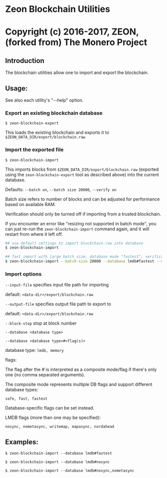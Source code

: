 # Zeon Blockchain Utilities

# Copyright (c) 2016-2017, ZEON, (forked from) The Monero Project

## Introduction

The blockchain utilities allow one to import and export the blockchain.

## Usage:

See also each utility's "--help" option.

### Export an existing blockchain database

`$ zeon-blockchain-export`

This loads the existing blockchain and exports it to `$ZEON_DATA_DIR/export/blockchain.raw`

### Import the exported file

`$ zeon-blockchain-import`

This imports blocks from `$ZEON_DATA_DIR/export/blockchain.raw` (exported using the
`zeon-blockchain-export` tool as described above) into the current database.

Defaults: `--batch on`, `--batch size 20000`, `--verify on`

Batch size refers to number of blocks and can be adjusted for performance based on available RAM.

Verification should only be turned off if importing from a trusted blockchain.

If you encounter an error like "resizing not supported in batch mode", you can just re-run
the `zeon-blockchain-import` command again, and it will restart from where it left off.

```bash
## use default settings to import blockchain.raw into database
$ zeon-blockchain-import

## fast import with large batch size, database mode "fastest", verification off
$ zeon-blockchain-import --batch-size 20000 --database lmdb#fastest --verify off

```

### Import options

`--input-file`
specifies input file path for importing

default: `<data-dir>/export/blockchain.raw`

`--output-file`
specifies output file path to export to

default: `<data-dir>/export/blockchain.raw`

`--block-stop`
stop at block number

`--database <database type>`

`--database <database type>#<flag(s)>`

database type: `lmdb, memory`

flags:

The flag after the # is interpreted as a composite mode/flag if there's only
one (no comma separated arguments).

The composite mode represents multiple DB flags and support different database types:

`safe, fast, fastest`

Database-specific flags can be set instead.

LMDB flags (more than one may be specified):

`nosync, nometasync, writemap, mapasync, nordahead`

## Examples:

```
$ zeon-blockchain-import --database lmdb#fastest

$ zeon-blockchain-import --database lmdb#nosync

$ zeon-blockchain-import --database lmdb#nosync,nometasync
```
